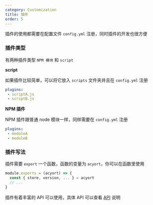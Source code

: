 ```yaml
---
category: Customization
title: 插件
order: 5
---
```


插件的使用都需要在配置文件 `config.yml` 注册，同时插件的开发也很方便

### 插件类型

有两种插件类型 `NPM 模块` 和 `script`

**script**

如果插件比较简单，可以将它放入 `scripts` 文件夹并且在 `config.yml` 注册

```yml
plugins:
 - scriptA.js
 - scriptB.js
```

**NPM 插件**

NPM 插件跟普通 node 模块一样，同样需要在 `config.yml` 注册

```yml
plugins:
 - moduleA
 - moduleB
```

### 插件写法

插件需要 `export` 一个函数，函数的变量为 `acyort`，你可以在函数里使用

```js
module.exports = (acyort) => {
  const { store, version, ... } = acyort
  // ...
}
```

插件有着丰富的 API 可以使用，具体 API 可以查看 [API](/api/) 说明
